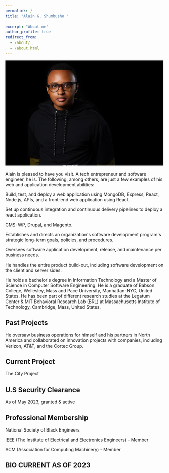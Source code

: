```yaml
---
permalink: /
title: "Alain G. Shumbusho " 

excerpt: "About me"
author_profile: true
redirect_from: 
  - /about/
  - /about.html
---
```





<img src="images/Headshotwoo.jpg" alt=" " width="500" height="333">




Alain is pleased to have you visit. A tech entrepreneur and software engineer, he is. The following, among others, are just a few examples of his web and application development abilities:

Build, test, and deploy a web application using MongoDB, Express, React, Node.js, APIs, and a front-end web application using React.

Set up continuous integration and continuous delivery pipelines to deploy a react application.

CMS: WP, Drupal, and Magento.

Establishes and directs an organization's software development program's strategic long-term goals, policies, and procedures.

Oversees software application development, release, and maintenance per business needs.

He handles the entire product build-out, including software development on the client and server sides.

He holds a bachelor's degree in Information Technology and a Master of Science in Computer Software Engineering. He is a graduate of Babson College, Wellesley, Mass and Pace University, Manhattan-NYC, United States. He has been part of different research studies at the Legatum Center & MIT Behavioral Research Lab (BRL) at Massachusetts Institute of Technology, Cambridge, Mass, United States.


## Past Projects
He oversaw business operations for himself and his partners in North America and collaborated on innovation projects with companies, including Verizon, AT&T, and the Cortec Group.


## Current Project

The City Project


## U.S Security Clearance

As of May 2023, granted & active


## Professional Membership 

National Society of Black Engineers

IEEE (The Institute of Electrical and Electronics Engineers) - Member

ACM (Association for Computing Machinery) - Member


## BIO CURRENT AS OF 2023

                                                     
